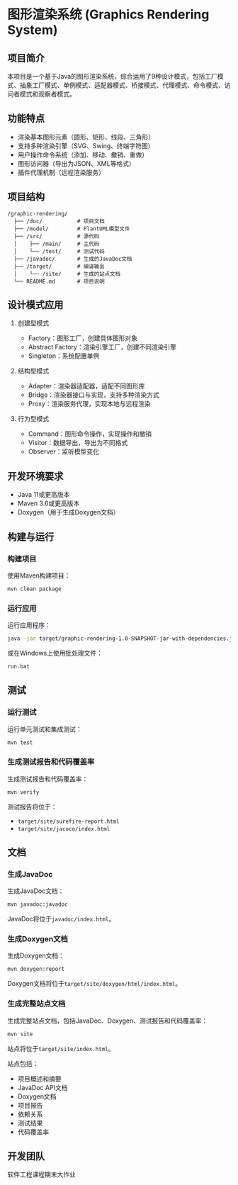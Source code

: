 # 图形渲染系统 (Graphics Rendering System)

## 项目简介
本项目是一个基于Java的图形渲染系统，综合运用了9种设计模式，包括工厂模式、抽象工厂模式、单例模式、适配器模式、桥接模式、代理模式、命令模式、访问者模式和观察者模式。

## 功能特点
- 渲染基本图形元素（圆形、矩形、线段、三角形）
- 支持多种渲染引擎（SVG、Swing、终端字符图）
- 用户操作命令系统（添加、移动、撤销、重做）
- 图形访问器（导出为JSON、XML等格式）
- 插件代理机制（远程渲染服务）

## 项目结构
```
/graphic-rendering/
  ├── /doc/           # 项目文档
  ├── /model/         # PlantUML模型文件
  ├── /src/           # 源代码
  │    ├── /main/     # 主代码
  │    └── /test/     # 测试代码
  ├── /javadoc/       # 生成的JavaDoc文档
  ├── /target/        # 编译输出
  │    └── /site/     # 生成的站点文档
  └── README.md       # 项目说明
```

## 设计模式应用
1. 创建型模式
   - Factory：图形工厂，创建具体图形对象
   - Abstract Factory：渲染引擎工厂，创建不同渲染引擎
   - Singleton：系统配置单例

2. 结构型模式
   - Adapter：渲染器适配器，适配不同图形库
   - Bridge：渲染器接口与实现，支持多种渲染方式
   - Proxy：渲染服务代理，实现本地与远程渲染

3. 行为型模式
   - Command：图形命令操作，实现操作和撤销
   - Visitor：数据导出，导出为不同格式
   - Observer：监听模型变化

## 开发环境要求

- Java 11或更高版本
- Maven 3.6或更高版本
- Doxygen（用于生成Doxygen文档）

## 构建与运行

### 构建项目

使用Maven构建项目：

```bash
mvn clean package
```

### 运行应用

运行应用程序：

```bash
java -jar target/graphic-rendering-1.0-SNAPSHOT-jar-with-dependencies.jar
```

或在Windows上使用批处理文件：

```bash
run.bat
```

## 测试

### 运行测试

运行单元测试和集成测试：

```bash
mvn test
```

### 生成测试报告和代码覆盖率

生成测试报告和代码覆盖率：

```bash
mvn verify
```

测试报告将位于：
- `target/site/surefire-report.html`
- `target/site/jacoco/index.html`

## 文档

### 生成JavaDoc

生成JavaDoc文档：

```bash
mvn javadoc:javadoc
```

JavaDoc将位于`javadoc/index.html`。

### 生成Doxygen文档

生成Doxygen文档：

```bash
mvn doxygen:report
```

Doxygen文档将位于`target/site/doxygen/html/index.html`。

### 生成完整站点文档

生成完整站点文档，包括JavaDoc、Doxygen、测试报告和代码覆盖率：

```bash
mvn site
```

站点将位于`target/site/index.html`。

站点包括：
- 项目概述和摘要
- JavaDoc API文档
- Doxygen文档
- 项目报告
- 依赖关系
- 测试结果
- 代码覆盖率

## 开发团队
软件工程课程期末大作业